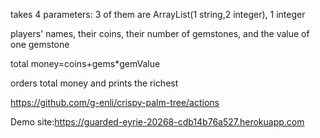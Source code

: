takes 4 parameters:
3 of them are ArrayList(1 string,2 integer),
1 integer

players' names,
their coins,
their number of gemstones,
and the value of one gemstone

total money=coins+gems*gemValue

orders total money and prints the richest

https://github.com/g-enli/crispy-palm-tree/actions

Demo site:https://guarded-eyrie-20268-cdb14b76a527.herokuapp.com
